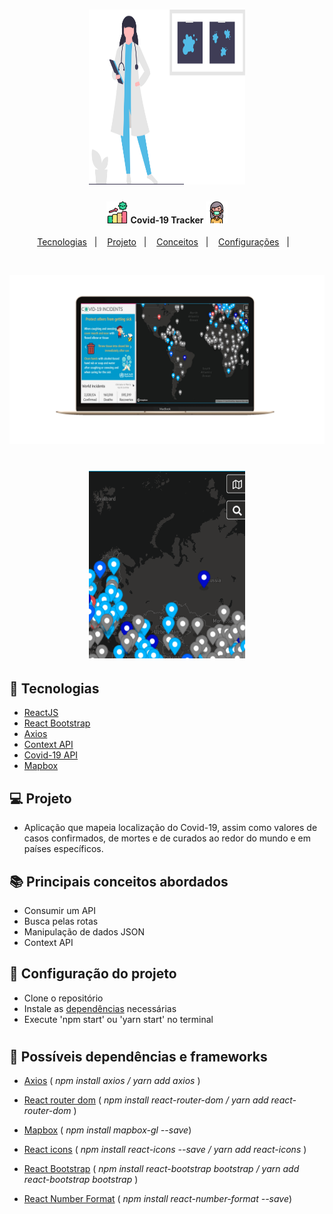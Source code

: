 <h1 align="center">
    <img alt="Medical Care" title="#logo" src=".github/readme-image.svg" width="250px" height="280px"/>
</h1>
<h4 align="center">
    <img alt="Medical Care" title="#logo" src=".github/coronavirus.svg" width="35px" height="35px" /> 
       Covid-19 Tracker 
    <img alt="Medical Care" title="#logo" src=".github/medical-mask.svg" width="35px" height="35px"/>
</h4>

<p align="center">
  <a href="#rocket-tecnologias">Tecnologias</a>&nbsp;&nbsp;&nbsp;|&nbsp;&nbsp;&nbsp;
  <a href="#-projeto">Projeto</a>&nbsp;&nbsp;&nbsp;|&nbsp;&nbsp;&nbsp;
  <a href="#-principais-conceitos-abordados">Conceitos</a>&nbsp;&nbsp;&nbsp;|&nbsp;&nbsp;&nbsp;
  <a href="#-configuração-do-projeto">Configurações</a>&nbsp;&nbsp;&nbsp;|&nbsp;&nbsp;&nbsp;
</p>

<br>

<p align="center">
    <img alt="desktop demo" title="desktop-demo-image" src=".github/desktop-image.png" width="800px" height="270px"/>
</p>
<h1 align="center">
    <img alt="search demo gif" title="search-demo-gif" src=".github/search-demo.gif" height="300px" width="250px" />
</h1>

## :rocket: Tecnologias

- [ReactJS](https://reactjs.org)
- [React Bootstrap](https://react-bootstrap.github.io/)
- [Axios](https://www.npmjs.com/package/axios)
- [Context API](https://pt-br.reactjs.org/docs/context.html)
- [Covid-19 API](https://github.com/mathdroid/covid-19-api)
- [Mapbox](https://www.mapbox.com/)

## 💻 Projeto

- Aplicação que mapeia localização do Covid-19, assim como valores de casos confirmados, de mortes e de curados ao redor do mundo e em países específicos.

## 📚 Principais conceitos abordados

- Consumir um API
- Busca pelas rotas
- Manipulação de dados JSON
- Context API


## 🤔 Configuração do projeto

- Clone o repositório
- Instale as <a href="#bookmark_tabs-possíveis-dependências-ou-frameworks">dependências</a> necessárias
- Execute 'npm start' ou 'yarn start' no terminal
<!-- - Ou clique no link abaixo se deseja apenas visualizar a aplicação :smile:
  
:point_down:**Link da aplicação hospedada no Firebase** :point_down:

 [Weather App](https://weatherapp-559f6.firebaseapp.com/) -->


<h1></h1>

## :bookmark_tabs: Possíveis dependências e frameworks

- [Axios](https://www.npmjs.com/package/axios) ( *npm install axios / yarn add axios* )

- [React router dom](https://reacttraining.com/react-router/web/guides/quick-start) ( *npm install react-router-dom / yarn add react-router-dom* )

- [Mapbox](https://www.mapbox.com/install/js/) ( *npm install mapbox-gl --save*)

- [React icons](https://react-icons.netlify.com/#/) (  *npm install react-icons --save / yarn add react-icons* )

- [React Bootstrap](https://react-bootstrap.github.io/getting-started/introduction/) ( *npm install react-bootstrap bootstrap / yarn add react-bootstrap bootstrap* )

- [React Number Format](https://www.npmjs.com/package/react-number-format) ( *npm install react-number-format --save*)


